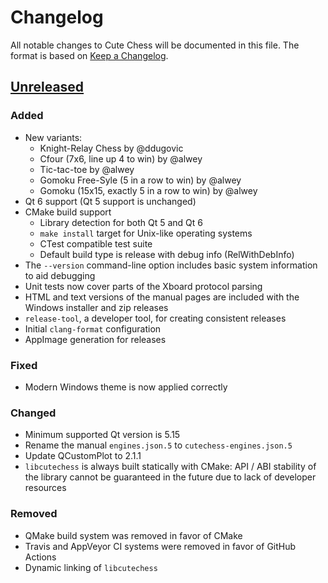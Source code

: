 # Changelog

All notable changes to Cute Chess will be documented in this file.
The format is based on [Keep a Changelog](https://keepachangelog.com/en/1.0.0/).

## [Unreleased](https://github.com/cutechess/cutechess/tree/master/)

### Added

- New variants:
    - Knight-Relay Chess by @ddugovic
    - Cfour (7x6, line up 4 to win) by @alwey
    - Tic-tac-toe by @alwey
    - Gomoku Free-Syle (5 in a row to win) by @alwey
    - Gomoku (15x15, exactly 5 in a row to win) by @alwey
- Qt 6 support (Qt 5 support is unchanged)
- CMake build support
    - Library detection for both Qt 5 and Qt 6
    - `make install` target for Unix-like operating systems
    - CTest compatible test suite
    - Default build type is release with debug info (RelWithDebInfo)
- The `--version` command-line option includes basic system information to aid
  debugging
- Unit tests now cover parts of the Xboard protocol parsing
- HTML and text versions of the manual pages are included with the Windows
  installer and zip releases
- `release-tool`, a developer tool, for creating consistent releases
- Initial `clang-format` configuration
- AppImage generation for releases

### Fixed

- Modern Windows theme is now applied correctly

### Changed

- Minimum supported Qt version is 5.15
- Rename the manual `engines.json.5` to `cutechess-engines.json.5`
- Update QCustomPlot to 2.1.1
- `libcutechess` is always built statically with CMake: API / ABI stability of
  the library cannot be guaranteed in the future due to lack of developer
  resources

### Removed

- QMake build system was removed in favor of CMake
- Travis and AppVeyor CI systems were removed in favor of GitHub Actions
- Dynamic linking of `libcutechess`
